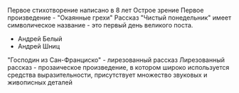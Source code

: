 Первое стихотворение написано в 8 лет
Острое зрение
Первое произведение - "Окаянные грехи"
Рассказ "Чистый понедельник" имеет символическое название - это первый день великого поста.
- Андрей Белый
- Андрей Шниц

"Господин из Сан-Франциско" - лирезованный рассказ
Лирезованный рассказ - прозаическое произведение, в котором широко используется средства выразительности, присутствует множество звуковых и живописных деталей






























